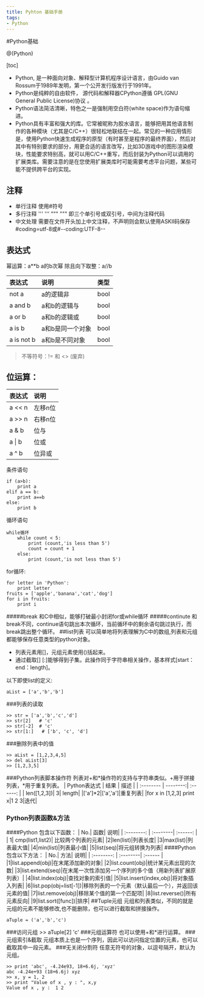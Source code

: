 ```yaml
---
title: Pyhton 基础手册
tags:
- Python
---
```


#Python基础

@(Python)

[toc]

* Python, 是一种面向对象、解释型计算机程序设计语言，由Guido van Rossum于1989年发明，第一个公开发行版发行于1991年。
* Python是纯粹的自由软件， 源代码和解释器CPython遵循 GPL(GNU General Public License)协议 。
* Python语法简洁清晰，特色之一是强制用空白符(white space)作为语句缩进。
* Python具有丰富和强大的库。它常被昵称为胶水语言，能够把用其他语言制作的各种模块（尤其是C/C++）很轻松地联结在一起。常见的一种应用情形是，使用Python快速生成程序的原型（有时甚至是程序的最终界面），然后对其中有特别要求的部分，用更合适的语言改写，比如3D游戏中的图形渲染模块，性能要求特别高，就可以用C/C++重写，而后封装为Python可以调用的扩展类库。需要注意的是在您使用扩展类库时可能需要考虑平台问题，某些可能不提供跨平台的实现。


## 注释
* 单行注释
	使用#符号
* 多行注释
	'''  '''
	"""  """ 即三个单引号或双引号，中间为注释代码
* 中文处理
	需要在文件开头加上中文注释，不声明则会默认使用ASKII码保存
	#coding=utf-8或#--coding:UTF-8--
## 表达式
幂运算：a**b  a的b次幂
除且向下取整：a//b
	

| 表达式|说明|类型|
| :-------- | :--------| :------ |
|not a|a的逻辑非|bool|
|a and b|a和b的逻辑与|bool|
|a or b|a和b的逻辑或|bool|
|a is b|a和b是同一个对象|bool|
|a is not b|a和b是不同对象|bool|
> 不等符号：!= 和 <> (废弃)
## 位运算：

| 表达式|说明|
| :-------- | :--------|
|a << n|左移n位|
|a >> n|右移n位|
|a & b|位与|
|a \| b|位或|
|a ^ b|位异或|
条件语句

```
if (a>b):
	print a
elif a == b:
	print a==b
else:
	print b
```

循环语句
```
while循环
	while count < 5:
	    print (count,'is less than 5')
	    count = count + 1
	else:
	    print (count,'is not less than 5')
```
for循环:
```
for letter in 'Python':
    print letter
fruits = ['apple','banana','cat','dog']
for i in fruits:
    print i
```

#####break
和C中相似，能够打破最小封闭for或while循环
#####continute
和break不同，continue语句跳出本次循环，当前循环中的剩余语句跳过执行，而break跳出整个循环。
##list列表
可以简单地将列表理解为C中的数组,列表和元组都能够保存任意类型的python对象。
* 列表元素用[]，元组元素使用()括起来。
* 通过截取[] [:]能够得到子集。此操作同于字符串相关操作，基本样式[start：end：length]。

以下即使list的定义:
		
	aList = ['a','b','b']
###列表的读取

    >> str = ['a','b','c','d']
    >> str[2]   # 'c'
    >> str[-2]  # 'c'
    >> str[1:]   # ['b', 'c', 'd']
###删除列表中的值

    >> aList = [1,2,3,4,5]
    >> del aList[3]
    >> [1,2,3,5]
###Python列表脚本操作符
列表对+和*操作符的支持与字符串类似。+用于拼接列表，*用于重复列表。
| Python表达式 |     结果 |   描述   |
| :-------- | --------:| :------: |
| len([1,2,3])|   3|  length|
|['a']*2|['a','a']|重复列表|
|for x in [1,2,3] print x|1 2 3|迭代|
### Python列表函数&方法
####Python 包含以下函数：
| No.| 函数|   说明|
| :--------: | :--------| :------: |
| 1|   cmp(list1,list2)|  比较两个列表的元素|
|2|len(list)|列表长度|
|3|max(list)|列表最大值|
|4|min(list)|列表最小值|
|5|list(seq)|将元组转换为列表|
####Python 包含以下方法：
| No.| 方法|   说明|
| :--------: | :--------| :------ |
|1|list.append(obj)|在末尾添加新的对象|
|2|list.count(obj)|统计某元素出现的次数|
|3|list.extend(seq)|在末尾一次性添加另一个序列的多个值（用新列表扩展原列表）|
|4|list.index(obj)|查找对象的索引值|
|5|list.insert(index,obj)|将对象插入列表|
|6|list.pop(obj=list[-1])|移除列表的一个元素（默认最后一个），并返回该元素的值|
|7|list.remove(obj)|移除某个值的第一个匹配项|
|8|list.reverse()|所有元素反向|
|9|list.sort([func])|排序|
##Tuple元组
元组和列表类似，不同的就是元组的元素不能够修改,也不能删除，也可以进行截取和拼接操作。

    aTuple = ('a','b','c')
###访问元组
	>> aTuple[2]
	'c'
###元组运算符
也可以使用+和*进行运算。
###元组索引&截取
元组本质上也是一个序列，因此可以访问指定位置的元素，也可以截取其中一段元素。
###无关闭分割符
任意无符号的对象，以逗号隔开，默认为元组。

	>> print 'abc', -4.24e93, 18+6.6j, 'xyz'
	abc -4.24e+93 (18+6.6j) xyz
	>> x, y = 1, 2
	>> print "Value of x , y : ", x,y
	Value of x , y :  1 2